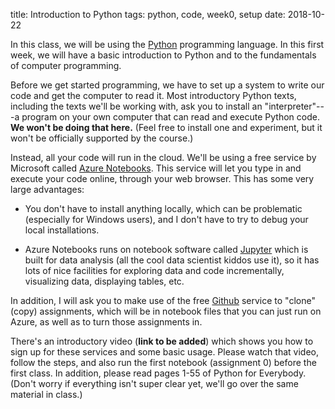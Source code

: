 title: Introduction to Python
tags: python, code, week0, setup
date: 2018-10-22

In this class, we will be using the [Python](https://www.python.org/) programming language. In this first week, we will have a basic introduction to Python and to the fundamentals of computer programming. 

Before we get started programming, we have to set up a system to write our code and get the computer to read it. Most introductory Python texts, including the texts we'll be working with, ask you to install an "interpreter"---a program on your own computer that can read and execute Python code. **We won't be doing that here.** (Feel free to install one and experiment, but it won't be officially supported by the course.)

Instead, all your code will run in the cloud. We'll be using a free service by Microsoft called [Azure Notebooks](https://notebooks.azure.com/). This service will let you type in and execute your code online, through your web browser. This has some very large advantages: 

- You don't have to install anything locally, which can be problematic (especially for Windows users), and I don't have to try to debug your local installations.

- Azure Notebooks runs on notebook software called [Jupyter](http://jupyter.org/) which is built for data analysis (all the cool data scientist kiddos use it), so it has lots of nice facilities for exploring data and code incrementally, visualizing data, displaying tables, etc. 

In addition, I will ask you to make use of the free [Github](https://github.com/) service to "clone" (copy) assignments, which will be in notebook files that you can just run on Azure, as well as to turn those assignments in. 

There's an introductory video (**link to be added**) which shows you how to sign up for these services and some basic usage. Please watch that video, follow the steps, and also run the first notebook (assignment 0) before the first class.  In addition, please read pages 1-55 of Python for Everybody. (Don't worry if everything isn't super clear yet, we'll go over the same material in class.)

